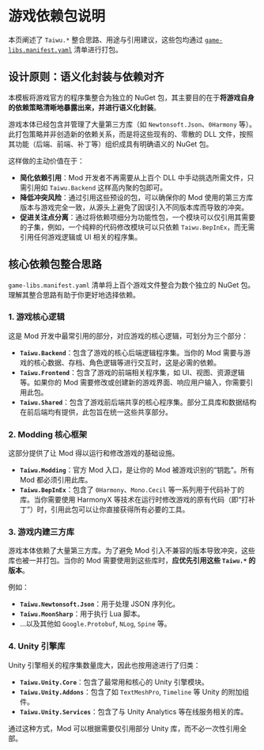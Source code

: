 # 游戏依赖包说明

本页阐述了 `Taiwu.*` 整合思路、用途与引用建议，这些包均通过 [`game-libs.manifest.yaml`](../../projects/unmanaged-vendor/game/game-libs.manifest.yaml) 清单进行打包。

## 设计原则：语义化封装与依赖对齐

本模板将游戏官方的程序集整合为独立的 NuGet 包，其主要目的在于**将游戏自身的依赖策略清晰地暴露出来，并进行语义化封装**。

游戏本体已经包含并管理了大量第三方库（如 `Newtonsoft.Json`、`0Harmony` 等）。此打包策略并非创造新的依赖关系，而是将这些现有的、零散的 DLL 文件，按照其功能（后端、前端、补丁等）组织成具有明确语义的 NuGet 包。

这样做的主动价值在于：

- **简化依赖引用**：Mod 开发者不再需要从上百个 DLL 中手动挑选所需文件，只需引用如 `Taiwu.Backend` 这样高内聚的包即可。
- **降低冲突风险**：通过引用这些预设的包，可以确保你的 Mod 使用的第三方库版本与游戏完全一致，从源头上避免了因误引入不同版本库而导致的冲突。
- **促进关注点分离**：通过将依赖项细分为功能性包，一个模块可以仅引用其需要的子集，例如，一个纯粹的代码修改模块可以只依赖 `Taiwu.BepInEx`，而无需引用任何游戏逻辑或 UI 相关的程序集。

## 核心依赖包整合思路

`game-libs.manifest.yaml` 清单将上百个游戏文件整合为数个独立的 NuGet 包。理解其整合思路有助于你更好地选择依赖。

### 1. 游戏核心逻辑

这是 Mod 开发中最常引用的部分，对应游戏的核心逻辑，可划分为三个部分：

- **`Taiwu.Backend`**：包含了游戏的核心后端逻辑程序集。当你的 Mod 需要与游戏的核心数据、存档、角色逻辑等进行交互时，这是必需的依赖。
- **`Taiwu.Frontend`**：包含了游戏的前端相关程序集，如 UI、视图、资源逻辑等。如果你的 Mod 需要修改或创建新的游戏界面、响应用户输入，你需要引用此包。
- **`Taiwu.Shared`**：包含了游戏前后端共享的核心程序集。部分工具库和数据结构在前后端均有提供，此包旨在统一这些共享部分。

### 2. Modding 核心框架

这部分提供了让 Mod 得以运行和修改游戏的基础设施。

- **`Taiwu.Modding`**：官方 Mod 入口，是让你的 Mod 被游戏识别的“钥匙”。所有 Mod 都必须引用此库。
- **`Taiwu.BepInEx`**：包含了 `0Harmony`、`Mono.Cecil` 等一系列用于代码补丁的库。当你需要使用 HarmonyX 等技术在运行时修改游戏的原有代码（即“打补丁”）时，引用此包可以让你直接获得所有必要的工具。

### 3. 游戏内建三方库

游戏本体依赖了大量第三方库。为了避免 Mod 引入不兼容的版本导致冲突，这些库也被一并打包。当你的 Mod 需要使用到这些库时，**应优先引用这些 `Taiwu.*` 的版本**。

例如：

- **`Taiwu.Newtonsoft.Json`**：用于处理 JSON 序列化。
- **`Taiwu.MoonSharp`**：用于执行 Lua 脚本。
- ...以及其他如 `Google.Protobuf`, `NLog`, `Spine` 等。

### 4. Unity 引擎库

Unity 引擎相关的程序集数量庞大，因此也按用途进行了归类：

- **`Taiwu.Unity.Core`**：包含了最常用和核心的 Unity 引擎模块。
- **`Taiwu.Unity.Addons`**：包含了如 `TextMeshPro`, `Timeline` 等 Unity 的附加组件。
- **`Taiwu.Unity.Services`**：包含了与 Unity Analytics 等在线服务相关的库。

通过这种方式，Mod 可以根据需要仅引用部分 Unity 库，而不必一次性引用全部。
